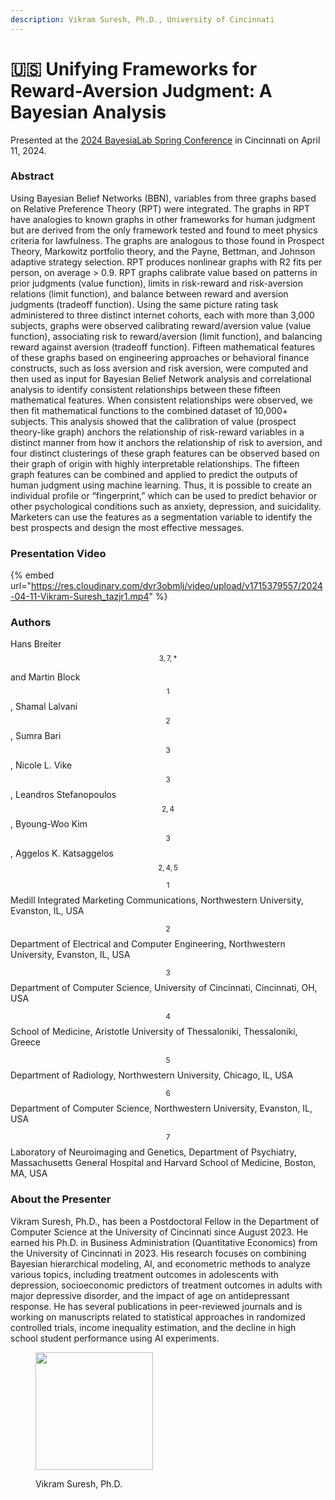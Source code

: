 ```yaml
---
description: Vikram Suresh, Ph.D., University of Cincinnati
---
```


# 🇺🇸 Unifying Frameworks for Reward-Aversion Judgment: A Bayesian Analysis

Presented at the [2024 BayesiaLab Spring Conference](./) in Cincinnati on April 11, 2024.

### Abstract

Using Bayesian Belief Networks (BBN), variables from three graphs based on Relative Preference Theory (RPT) were integrated. The graphs in RPT have analogies to known graphs in other frameworks for human judgment but are derived from the only framework tested and found to meet physics criteria for lawfulness. The graphs are analogous to those found in Prospect Theory, Markowitz portfolio theory, and the Payne, Bettman, and Johnson adaptive strategy selection. RPT produces nonlinear graphs with R2 fits per person, on average > 0.9. RPT graphs calibrate value based on patterns in prior judgments (value function), limits in risk-reward and risk-aversion relations (limit function), and balance between reward and aversion judgments (tradeoff function). Using the same picture rating task administered to three distinct internet cohorts, each with more than 3,000 subjects, graphs were observed calibrating reward/aversion value (value function), associating risk to reward/aversion (limit function), and balancing reward against aversion (tradeoff function). Fifteen mathematical features of these graphs based on engineering approaches or behavioral finance constructs, such as loss aversion and risk aversion, were computed and then used as input for Bayesian Belief Network analysis and correlational analysis to identify consistent relationships between these fifteen mathematical features. When consistent relationships were observed, we then fit mathematical functions to the combined dataset of 10,000+ subjects. This analysis showed that the calibration of value (prospect theory-like graph) anchors the relationship of risk-reward variables in a distinct manner from how it anchors the relationship of risk to aversion, and four distinct clusterings of these graph features can be observed based on their graph of origin with highly interpretable relationships. The fifteen graph features can be combined and applied to predict the outputs of human judgment using machine learning. Thus, it is possible to create an individual profile or “fingerprint,” which can be used to predict behavior or other psychological conditions such as anxiety, depression, and suicidality. Marketers can use the features as a segmentation variable to identify the best prospects and design the most effective messages.

### Presentation Video

{% embed url="https://res.cloudinary.com/dvr3obmlj/video/upload/v1715379557/2024-04-11-Vikram-Suresh_tazjr1.mp4" %}

### Authors

Hans Breiter$$^{3,7,*}$$

and Martin Block$$^1$$, Shamal Lalvani$$^2$$, Sumra Bari$$^3$$, Nicole L. Vike$$^3$$, Leandros Stefanopoulos$$^{2,4}$$, Byoung-Woo Kim$$^3$$, Aggelos K. Katsaggelos$$^{2,4,5}$$

$$^1$$ Medill Integrated Marketing Communications, Northwestern University, Evanston, IL, USA

$$^2$$ Department of Electrical and Computer Engineering, Northwestern University, Evanston, IL, USA

$$^3$$ Department of Computer Science, University of Cincinnati, Cincinnati, OH, USA

$$^4$$ School of Medicine, Aristotle University of Thessaloniki, Thessaloniki, Greece

$$^5$$ Department of Radiology, Northwestern University, Chicago, IL, USA

$$^6$$ Department of Computer Science, Northwestern University, Evanston, IL, USA

$$^7$$ Laboratory of Neuroimaging and Genetics, Department of Psychiatry, Massachusetts General Hospital and Harvard School of Medicine, Boston, MA, USA

### About the Presenter

Vikram Suresh, Ph.D., has been a Postdoctoral Fellow in the Department of Computer Science at the University of Cincinnati since August 2023. He earned his Ph.D. in Business Administration (Quantitative Economics) from the University of Cincinnati in 2023. His research focuses on combining Bayesian hierarchical modeling, AI, and econometric methods to analyze various topics, including treatment outcomes in adolescents with depression, socioeconomic predictors of treatment outcomes in adults with major depressive disorder, and the impact of age on antidepressant response. He has several publications in peer-reviewed journals and is working on manuscripts related to statistical approaches in randomized controlled trials, income inequality estimation, and the decline in high school student performance using AI experiments.

<figure><img src="https://res.cloudinary.com/dvr3obmlj/image/upload/v1712255050/Vikram-Suresh_xlcykx.jpg" alt="" width="188"><figcaption><p>Vikram Suresh, Ph.D.</p></figcaption></figure>
